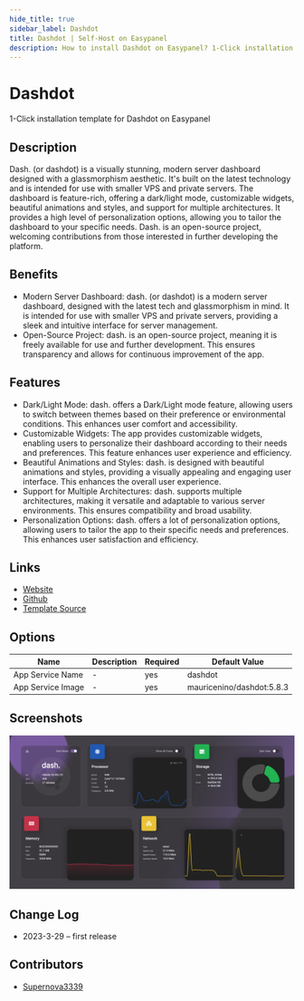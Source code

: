 ```yaml
---
hide_title: true
sidebar_label: Dashdot
title: Dashdot | Self-Host on Easypanel
description: How to install Dashdot on Easypanel? 1-Click installation template for Dashdot on Easypanel
---
```


<!-- generated -->

# Dashdot

1-Click installation template for Dashdot on Easypanel

## Description

Dash. (or dashdot) is a visually stunning, modern server dashboard designed with a glassmorphism aesthetic. It&#39;s built on the latest technology and is intended for use with smaller VPS and private servers. The dashboard is feature-rich, offering a dark/light mode, customizable widgets, beautiful animations and styles, and support for multiple architectures. It provides a high level of personalization options, allowing you to tailor the dashboard to your specific needs. Dash. is an open-source project, welcoming contributions from those interested in further developing the platform.

## Benefits

- Modern Server Dashboard: dash. (or dashdot) is a modern server dashboard, designed with the latest tech and glassmorphism in mind. It is intended for use with smaller VPS and private servers, providing a sleek and intuitive interface for server management.
- Open-Source Project: dash. is an open-source project, meaning it is freely available for use and further development. This ensures transparency and allows for continuous improvement of the app.

## Features

- Dark/Light Mode: dash. offers a Dark/Light mode feature, allowing users to switch between themes based on their preference or environmental conditions. This enhances user comfort and accessibility.
- Customizable Widgets: The app provides customizable widgets, enabling users to personalize their dashboard according to their needs and preferences. This feature enhances user experience and efficiency.
- Beautiful Animations and Styles: dash. is designed with beautiful animations and styles, providing a visually appealing and engaging user interface. This enhances the overall user experience.
- Support for Multiple Architectures: dash. supports multiple architectures, making it versatile and adaptable to various server environments. This ensures compatibility and broad usability.
- Personalization Options: dash. offers a lot of personalization options, allowing users to tailor the app to their specific needs and preferences. This enhances user satisfaction and efficiency.

## Links

- [Website](https://getdashdot.com/)
- [Github](https://github.com/MauriceNino/dashdot)
- [Template Source](https://github.com/easypanel-io/templates/tree/main/templates/dashdot)

## Options

Name | Description | Required | Default Value
-|-|-|-
App Service Name | - | yes | dashdot
App Service Image | - | yes | mauricenino/dashdot:5.8.3

## Screenshots

![Dashdot Screenshot](./assets/screenshot.png)

## Change Log

- 2023-3-29 – first release

## Contributors

- [Supernova3339](https://github.com/Supernova3339)
